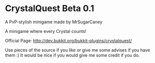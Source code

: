 CrystalQuest Beta 0.1
====================================================
A PvP-stylish minigame made by MrSugarCaney

A minigame where every Crystal counts!

Official Page: http://dev.bukkit.org/bukkit-plugins/crystalquest/

Use pieces of the source if you like or give me some advises if you have them :) It would be nice if you would give me some credit if you do.
